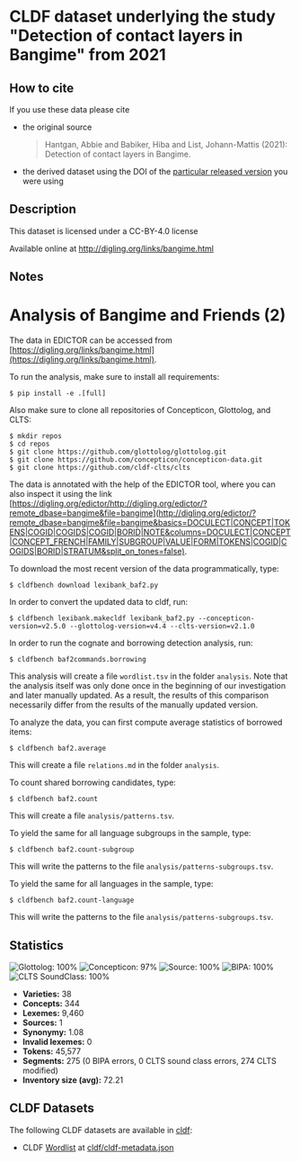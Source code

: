 # CLDF dataset underlying the study "Detection of contact layers in Bangime" from 2021

## How to cite

If you use these data please cite
- the original source
  > Hantgan, Abbie and Babiker, Hiba and List, Johann-Mattis (2021): Detection of contact layers in Bangime.
- the derived dataset using the DOI of the [particular released version](../../releases/) you were using

## Description


This dataset is licensed under a CC-BY-4.0 license

Available online at http://digling.org/links/bangime.html

## Notes

# Analysis of Bangime and Friends (2)

The data in EDICTOR can be accessed from [https://digling.org/links/bangime.html](https://digling.org/links/bangime.html).

To run the analysis, make sure to install all requirements:

```
$ pip install -e .[full]
```

Also make sure to clone all repositories of Concepticon, Glottolog, and CLTS:

```
$ mkdir repos
$ cd repos
$ git clone https://github.com/glottolog/glottolog.git
$ git clone https://github.com/concepticon/concepticon-data.git
$ git clone https://github.com/cldf-clts/clts
```


The data is annotated with the help of the EDICTOR tool, where you can also inspect it using the link
[https://digling.org/edictor/http://digling.org/edictor/?remote_dbase=bangime&file=bangime](http://digling.org/edictor/?remote_dbase=bangime&file=bangime&basics=DOCULECT|CONCEPT|TOKENS|COGID|COGIDS|COGID|BORID|NOTE&columns=DOCULECT|CONCEPT|CONCEPT_FRENCH|FAMILY|SUBGROUP|VALUE|FORM|TOKENS|COGID|COGIDS|BORID|STRATUM&split_on_tones=false).

To download the most recent version of the data programmatically, type:

```
$ cldfbench download lexibank_baf2.py
```

In order to convert the updated data to cldf, run:

```
$ cldfbench lexibank.makecldf lexibank_baf2.py --concepticon-version=v2.5.0 --glottolog-version=v4.4 --clts-version=v2.1.0
```

In order to run the cognate and borrowing detection analysis, run:

```
$ cldfbench baf2commands.borrowing
```

This analysis will create a file `wordlist.tsv` in the folder `analysis`. Note that the analysis itself was only done once in the beginning of our investigation and later manually updated. As a result, the results of this comparison necessarily differ from the results of the manually updated version. 

To analyze the data, you can first compute average statistics of borrowed items:

```
$ cldfbench baf2.average
```

This will create a file `relations.md` in the folder `analysis`.

To count shared borrowing candidates, type:

```
$ cldfbench baf2.count
```

This will create a file `analysis/patterns.tsv`.

To yield the same for all language subgroups in the sample, type:

```
$ cldfbench baf2.count-subgroup
```

This will write the patterns to the file `analysis/patterns-subgroups.tsv`. 

To yield the same for all languages in the sample, type:

```
$ cldfbench baf2.count-language
```

This will write the patterns to the file `analysis/patterns-subgroups.tsv`. 




## Statistics


![Glottolog: 100%](https://img.shields.io/badge/Glottolog-100%25-brightgreen.svg "Glottolog: 100%")
![Concepticon: 97%](https://img.shields.io/badge/Concepticon-97%25-green.svg "Concepticon: 97%")
![Source: 100%](https://img.shields.io/badge/Source-100%25-brightgreen.svg "Source: 100%")
![BIPA: 100%](https://img.shields.io/badge/BIPA-100%25-brightgreen.svg "BIPA: 100%")
![CLTS SoundClass: 100%](https://img.shields.io/badge/CLTS%20SoundClass-100%25-brightgreen.svg "CLTS SoundClass: 100%")

- **Varieties:** 38
- **Concepts:** 344
- **Lexemes:** 9,460
- **Sources:** 1
- **Synonymy:** 1.08
- **Invalid lexemes:** 0
- **Tokens:** 45,577
- **Segments:** 275 (0 BIPA errors, 0 CLTS sound class errors, 274 CLTS modified)
- **Inventory size (avg):** 72.21

## CLDF Datasets

The following CLDF datasets are available in [cldf](cldf):

- CLDF [Wordlist](https://github.com/cldf/cldf/tree/master/modules/Wordlist) at [cldf/cldf-metadata.json](cldf/cldf-metadata.json)